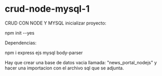 # crud-node-mysql-1
CRUD CON   NODE  Y MYSQL
inicializar proyecto:

npm init --yes

Dependencias:

npm i express ejs mysql body-parser


Hay que crear una base de datos vacia llamada: "news_portal_nodejs"   y  hacer una importacion con el archivo sql que se adjunta. 
